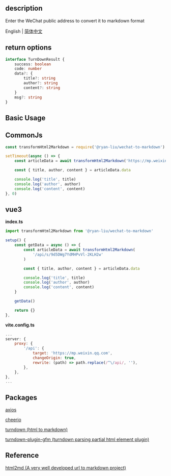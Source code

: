 ## description

Enter the WeChat public address to convert it to markdown format

English | [简体中文](README.zh-CN.md)

## return options

```ts
interface TurnDownResult {
    success: boolean
    code: number
    data?: {
        title?: string
        author?: string
        content?: string
    }
    msg?: string
}

```

## Basic Usage

## CommonJs

```javascript
const transformHtml2Markdown = require('@ryan-liu/wechat-to-markdown').default

setTimeout(async () => {
    const articleData = await transformHtml2Markdown('https://mp.weixin.qq.com/s/9d5DWg7YdMHPvVl-2KLH2w')

    const { title, author, content } = articleData.data

    console.log('title', title)
    console.log('author', author)
    console.log('content', content)
}, 0)
```

## vue3
**index.ts**
```javascript
import transformHtml2Markdown from '@ryan-liu/wechat-to-markdown'

setup() {
    const getData = async () => {
        const articleData = await transformHtml2Markdown(
            '/api/s/9d5DWg7YdMHPvVl-2KLH2w'
        )

        const { title, author, content } = articleData.data

        console.log('title', title)
        console.log('author', author)
        console.log('content', content)
    }

    getData()

    return {}
},
```

**vite.config.ts**

```js
...
server: {
    proxy: {
        '/api': {
            target: 'https://mp.weixin.qq.com',
            changeOrigin: true,
            rewrite: (path) => path.replace(/^\/api/, ''),
        },
    },
},
...
```


## Packages

[axios](http://www.axios-js.com/)

[cheerio](https://github.com/cheeriojs/cheerio)

[turndown (html to markdown)](https://github.com/mixmark-io/turndown)

[turndown-plugin-gfm (turndown parsing partial html element plugin)](https://github.com/mixmark-io/turndown-plugin-gfm)

## Reference

[html2md (A very well developed url to markdown project)](https://github.com/helloworld-Co/html2md)